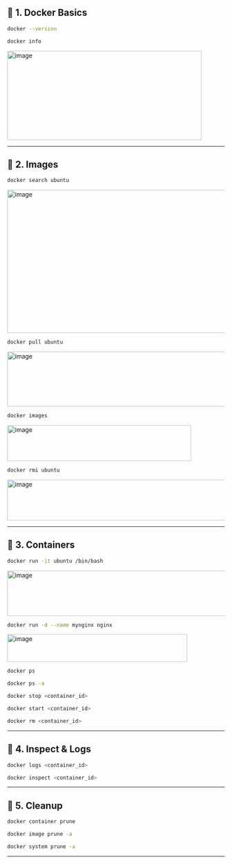 

## 🔹 **1. Docker Basics**

```bash
docker --version
```

```bash
docker info
```
<img width="450" height="206" alt="image" src="https://github.com/user-attachments/assets/c9284cc9-9f5a-4182-ae9c-d473eaafdca2" />


---

## 🔹 **2. Images**

```bash
docker search ubuntu
```
<img width="595" height="331" alt="image" src="https://github.com/user-attachments/assets/170c23fb-1344-4d3f-a61b-420fa74c699f" />

```bash
docker pull ubuntu
```
<img width="568" height="127" alt="image" src="https://github.com/user-attachments/assets/c2bbce0a-bad4-4b08-ae8b-f394e5d74ce4" />

```bash
docker images
```
<img width="426" height="83" alt="image" src="https://github.com/user-attachments/assets/22c38330-6ae8-4618-ac50-8d94049cec04" />

```bash
docker rmi ubuntu
```
<img width="637" height="94" alt="image" src="https://github.com/user-attachments/assets/46e67568-1153-4a99-ac9d-6d76d3d40ed4" />

---

## 🔹 **3. Containers**

```bash
docker run -it ubuntu /bin/bash
```
<img width="567" height="105" alt="image" src="https://github.com/user-attachments/assets/da4ce395-98cc-4d60-bca0-3bad29d9de41" />

```bash
docker run -d --name mynginx nginx
```
<img width="417" height="64" alt="image" src="https://github.com/user-attachments/assets/788ba84e-36d9-4ca9-8554-745c84bfe266" />

```bash
docker ps
```

```bash
docker ps -a
```

```bash
docker stop <container_id>
```

```bash
docker start <container_id>
```

```bash
docker rm <container_id>
```

---

## 🔹 **4. Inspect & Logs**

```bash
docker logs <container_id>
```

```bash
docker inspect <container_id>
```

---

## 🔹 **5. Cleanup**

```bash
docker container prune
```

```bash
docker image prune -a
```

```bash
docker system prune -a
```

---


